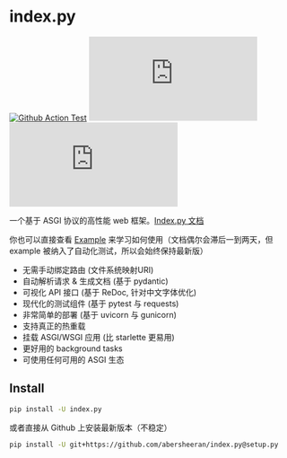 # index.py

[![Github Action Test](https://github.com/abersheeran/index.py/workflows/Test/badge.svg)](https://github.com/abersheeran/index.py/actions?query=workflow%3ATest)
[![PyPI](https://img.shields.io/pypi/v/index.py)](https://pypi.org/project/index.py/)
![PyPI - Python Version](https://img.shields.io/pypi/pyversions/index.py)

一个基于 ASGI 协议的高性能 web 框架。[Index.py 文档](https://abersheeran.github.io/index.py/)

你也可以直接查看 [Example](https://github.com/abersheeran/index.py/tree/master/example) 来学习如何使用（文档偶尔会滞后一到两天，但 example 被纳入了自动化测试，所以会始终保持最新版）

- 无需手动绑定路由 (文件系统映射URI)
- 自动解析请求 & 生成文档 (基于 pydantic)
- 可视化 API 接口 (基于 ReDoc, 针对中文字体优化)
- 现代化的测试组件 (基于 pytest 与 requests)
- 非常简单的部署 (基于 uvicorn 与 gunicorn)
- 支持真正的热重载
- 挂载 ASGI/WSGI 应用 (比 starlette 更易用)
- 更好用的 background tasks
- 可使用任何可用的 ASGI 生态

## Install

```bash
pip install -U index.py
```

或者直接从 Github 上安装最新版本（不稳定）

```bash
pip install -U git+https://github.com/abersheeran/index.py@setup.py
```
